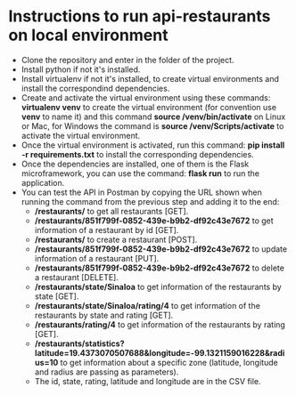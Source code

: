 # Instructions to run api-restaurants on local environment

- Clone the repository and enter in the folder of the project.
- Install python if not it's installed.
- Install virtualenv if not it's installed, to create virtual environments and install the correspondind dependencies.
- Create and activate the virtual environment using these commands: **virtualenv venv** to create the virtual environment (for convention use **venv** to name it) and this command **source /venv/bin/activate** on Linux or Mac, for Windows the command is **source /venv/Scripts/activate** to activate the virtual environment.
- Once the virtual environment is activated, run this command: **pip install -r requirements.txt** to install the corresponding dependencies.
- Once the dependencies are installed, one of them is the Flask microframework, you can use the command: **flask run** to run the application.
- You can test the API in Postman by copying the URL shown when running the command from the previous step and adding it to the end:
    - **/restaurants/** to get all restaurants [GET]. 
    - **/restaurants/851f799f-0852-439e-b9b2-df92c43e7672** to get information of a restaurant by id [GET].
    - **/restaurants/** to create a restaurant [POST].
    - **/restaurants/851f799f-0852-439e-b9b2-df92c43e7672** to update information of a restaurant [PUT].
    - **/restaurants/851f799f-0852-439e-b9b2-df92c43e7672** to delete a restaurant [DELETE].
    - **/restaurants/state/Sinaloa** to get information of the restaurants by state [GET].
    - **/restaurants/state/Sinaloa/rating/4** to get information of the restaurants by state and rating [GET].
    - **/restaurants/rating/4** to get information of the restaurants by rating [GET].
    - **/restaurants/statistics?latitude=19.4373070507688&longitude=-99.1321159016228&radius=10** to get information about a specific zone (latitude, longitude and radius are passing as parameters).
    - The id, state, rating, latitude and longitude are in the CSV file.
